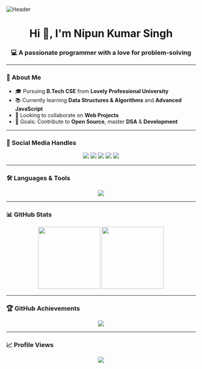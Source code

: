 <!-- Profile Banner -->
![Header](https://chatgpt.com/s/m_689984f909908191a25fe077d30de2c3) <!-- Replace with your own banner image URL -->

<h1 align="center">Hi 👋, I'm Nipun Kumar Singh</h1>
<h3 align="center">💻 A passionate programmer with a love for problem-solving</h3>

---

### 🚀 About Me
- 🎓 Pursuing **B.Tech CSE** from **Lovely Professional University**
- 📚 Currently learning **Data Structures & Algorithms** and **Advanced JavaScript**
- 🤝 Looking to collaborate on **Web Projects**
- 🌱 Goals: Contribute to **Open Source**, master **DSA** & **Development**

---

### 📱 Social Media Handles
<p align="center">
  <a href="https://leetcode.com/u/Nipun____kr__07/"><img src="https://img.shields.io/badge/LeetCode-orange?logo=leetcode&logoColor=white" /></a>
  <a href="https://www.geeksforgeeks.org/user/singhnipunip2q/"><img src="https://img.shields.io/badge/GeeksforGeeks-darkgreen?logo=geeksforgeeks&logoColor=white" /></a>
  <a href="https://www.linkedin.com/in/nipun-kumar-singh/"><img src="https://img.shields.io/badge/LinkedIn-blue?logo=linkedin&logoColor=white" /></a>
  <a href="mailto:your-email@example.com"><img src="https://img.shields.io/badge/Gmail-red?logo=gmail&logoColor=white" /></a>
  <a href="https://stackoverflow.com/users/your-id"><img src="https://img.shields.io/badge/StackOverflow-F58025?logo=stackoverflow&logoColor=white" /></a>
</p>

---

### 🛠 Languages & Tools
<p align="center">
  <img src="https://skillicons.dev/icons?i=html,css,js,php,cpp,python,mysql,mongodb,nodejs,express,react,redux,tailwind,bootstrap,git,github,vscode" />
</p>

---

### 📊 GitHub Stats
<p align="center">
  <img src="https://github-readme-stats.vercel.app/api?username=Nipun455&show_icons=true&theme=tokyonight" height="165" />
  <img src="https://streak-stats.demolab.com?user=Nipun455&theme=tokyonight" height="165" />
</p>

---

### 🏆 GitHub Achievements
<p align="center">
  <img src="https://github-profile-trophy.vercel.app/?username=Nipun455&theme=onedark&row=1&column=6" />
</p>

---

### 📈 Profile Views
<p align="center">
  <img src="https://komarev.com/ghpvc/?username=Nipun455&color=blue&style=flat-square&label=Profile+Views" />
</p>

